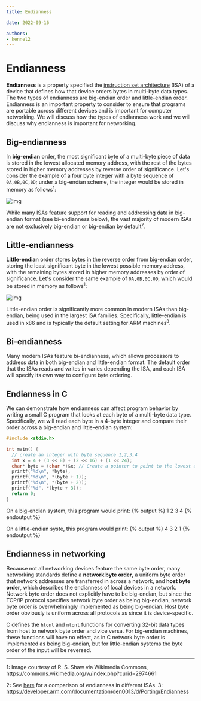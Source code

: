 ```yaml
---
title: Endianness

date: 2022-09-16

authors:
- kennel2
---
```


<link rel="stylesheet" href="https://cdnjs.cloudflare.com/ajax/libs/prism-themes/1.9.0/prism-a11y-dark.min.css" integrity="sha512-bd1K4DEquIavX49RSZHIE0Ye6RFOVlGLhtGow9KDbLYqOd/ufhshkP0GoJoVR1jqj7FmOffvVIKuq1tcXlN9ZA==" crossorigin="anonymous" referrerpolicy="no-referrer" />

# Endianness

**Endianness** is a property specified the [instruction set architecture](../isa) (ISA) of a device that defines how that device orders bytes in multi-byte data types. The two types of endianness are big-endian order and little-endian order. Endianness is an important property to consider to ensure that programs are portable across different devices and is important for computer networking. We will discuss how the types of endianness work and we will discuss why endianness is important for networking. 

## Big-endianness

In **big-endian** order, the most significant byte of a multi-byte piece of data is stored in the lowest allocated memory address, with the rest of the bytes stored in higher memory addresses by reverse order of significance. Let's consider the example of a four byte integer with a byte sequence of `0A,0B,0C,0D`; under a big-endian scheme, the integer would be stored in memory as follows<sup>1</sup>:

![img](../static/endianness/bigendian.png)

While many ISAs feature support for reading and addressing data in big-endian format (see bi-endianness below), the vast majority of modern ISAs are not exclusively big-endian or big-endian by default<sup>2</sup>.

## Little-endianness

**Little-endian** order stores bytes in the reverse order from big-endian order, storing the least significant byte in the lowest possible memory address, with the remaining bytes stored in higher memory addresses by order of significance. Let's consider the same example of `0A,0B,0C,0D`, which would be stored in memory as follows<sup>1</sup>:

![img](../static/endianness/littleendian.png)

Little-endian order is significantly more common in modern ISAs than big-endian, being used in the largest ISA families. Specifically, little-endian is used in x86 and is typically the default setting for ARM machines<sup>3</sup>.

## Bi-endianness

Many modern ISAs feature bi-endianness, which allows processors to address data in both big-endian and little-endian format. The default order that the ISAs reads and writes in varies depending the ISA, and each ISA will specify its own way to configure byte ordering.

## Endianness in C

We can demonstrate how endianness can affect program behavior by writing a small C program that looks at each byte of a multi-byte data type. Specifically, we will read each byte in a 4-byte integer and compare their order across a big-endian and little-endian system:

```c
#include <stdio.h>

int main() {
  // create an integer with byte sequence 1,2,3,4
  int x = 4 + (3 << 8) + (2 << 16) + (1 << 24);
  char* byte = (char *)&x; // Create a pointer to point to the lowest addressed byte of `x`
  printf("%d\n", *byte);
  printf("%d\n", *(byte + 1));
  printf("%d\n", *(byte + 2));
  printf("%d", *(byte + 3));
  return 0;
}
```

On a big-endian system, this program would print:
{% output %}
1
2
3
4
{% endoutput %}

On a little-endian syste, this program would print:
{% output %}
4
3
2
1
{% endoutput %}

## Endianness in networking

Because not all networking devices feature the same byte order, many networking standards define a **network byte order**, a uniform byte order that network addresses are transferred in across a network, and **host byte order**, which describes the endianness of local devices in a network. Network byte order does not explicitly have to be big-endian, but since the TCP/IP protocol specifies network byte order as being big-endian, network byte order is overwhelmingly implemented as being big-endian. Host byte order obviously is uniform across all protocols as since it is device-specific.

C defines the `htonl` and `ntonl` functions for converting 32-bit data types from host to network byte order and vice versa. For big-endian machines, these functions will have no effect, as in C network byte order is implemented as being big-endian, but for little-endian systems the byte order of the input will be reversed.

<hr class="solid">
1: Image courtesy of R. S. Shaw via Wikimedia Commons, https://commons.wikimedia.org/w/index.php?curid=2974661

2: See [here](https://en.wikipedia.org/wiki/Comparison_of_instruction_set_architectures) for a comparison of endianness in different ISAs.
3: https://developer.arm.com/documentation/den0013/d/Porting/Endianness
